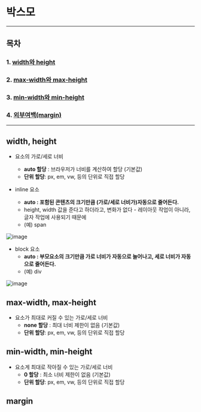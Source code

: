 # 박스모

---

## 목차

### 1. [width와 height](#width,-height)

### 2. [max-width와 max-height](#max-width,-max-height)

### 3. [min-width와 min-height](#min-width,-min-height)

### 4. [외부여백(margin)](#margin)

---

## width, height

- 요소의 가로/세로 너비
  - **auto 할당** : 브라우저가 너비를 계산하여 할당 (기본값)
  - **단위 할당**: px, em, vw, 등의 단위로 직접 할당

- inline 요소
  - **auto : 포함된 콘텐츠의 크기만큼 (가로/세로 너비가)자동으로 줄어든다.**
  - height, width 값을 준다고 하더라고, 변화가 없다 - 레이아웃 작업이 아니라, 글자 작업에 사용되기 때문에
  - (예) span

![image](https://user-images.githubusercontent.com/59442344/147973937-6b029077-f5f6-4906-bb3e-0a5d23f71793.png)

- block 요소
  - **auto : 부모요소의 크기만큼 가로 너비가 자동으로 늘어나고, 세로 너비가 자동으로 줄어든다.**
  - (예) div

![image](https://user-images.githubusercontent.com/59442344/147973976-9d6e98cc-d25c-4ba3-ad4f-b3a86ac1e3f6.png)

## max-width, max-height

- 요소가 최대로 커질 수 있는 가로/세로 너비
  - **none 할당** : 최대 너비 제한이 없음 (기본값)
  - **단위 할당**: px, em, vw, 등의 단위로 직접 할당

## min-width, min-height

- 요소게 최대로 작아질 수 있는 가로/세로 너비
  - **0 할당** : 최소 너비 제한이 없음 (기본값)
  - **단위 할당**: px, em, vw, 등의 단위로 직접 할당

## margin
